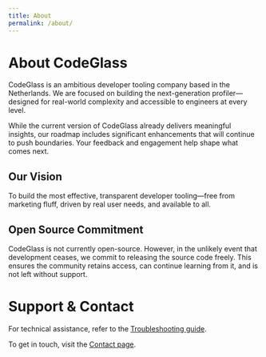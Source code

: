 ```yaml
---
title: About
permalink: /about/
---
```


# About CodeGlass
CodeGlass is an ambitious developer tooling company based in the Netherlands. We are focused on building the next-generation profiler—designed for real-world complexity and accessible to engineers at every level.

While the current version of CodeGlass already delivers meaningful insights, our roadmap includes significant enhancements that will continue to push boundaries. Your feedback and engagement help shape what comes next.

## Our Vision
To build the most effective, transparent developer tooling—free from marketing fluff, driven by real user needs, and available to all.

## Open Source Commitment
CodeGlass is not currently open-source. However, in the unlikely event that development ceases, we commit to releasing the source code freely. This ensures the community retains access, can continue learning from it, and is not left without support.

# Support & Contact
For technical assistance, refer to the [Troubleshooting guide](../_docs/Troubleshooting.md).

To get in touch, visit the [Contact page](contact.md).
